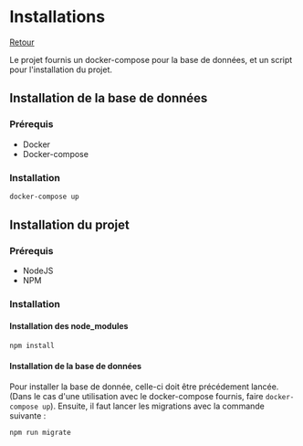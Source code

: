 # Installations
[Retour](../README.md)

Le projet fournis un docker-compose pour la base de données, et un script pour l'installation du projet.


## Installation de la base de données

### Prérequis

- Docker
- Docker-compose

### Installation

```bash
docker-compose up
```


## Installation du projet

### Prérequis

- NodeJS
- NPM


### Installation 

#### Installation des node_modules
```bash
npm install
```

#### Installation de la base de données

Pour installer la base de donnée, celle-ci doit être précédement lancée. (Dans le cas d'une utilisation avec le docker-compose fournis, faire `docker-compose up`). Ensuite, il faut lancer les migrations avec la commande suivante :

```bash
npm run migrate
```